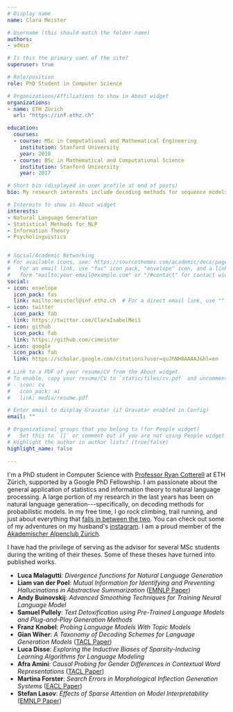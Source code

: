 ```yaml
---
# Display name
name: Clara Meister

# Username (this should match the folder name)
authors:
- admin

# Is this the primary user of the site?
superuser: true

# Role/position
role: PhD Student in Computer Science

# Organizations/Affiliations to show in About widget
organizations:
- name: ETH Zürich
  url: "https://inf.ethz.ch"

education:
  courses:
  - course: MSc in Computational and Mathematical Engineering
    institution: Stanford University
    year: 2018
  - course: BSc in Mathematical and Computational Science
    institution: Stanford University
    year: 2017

# Short bio (displayed in user profile at end of posts)
bio: My research interests include decoding methods for sequence models and the general applications of information theory and statistics to NLP

# Interests to show in About widget
interests:
- Natural Language Generation
- Statistical Methods for NLP
- Information Theory 
- Psycholinguistics


# Social/Academic Networking
# For available icons, see: https://sourcethemes.com/academic/docs/page-builder/#icons
#   For an email link, use "fas" icon pack, "envelope" icon, and a link in the
#   form "mailto:your-email@example.com" or "/#contact" for contact widget.
social:
- icon: envelope
  icon_pack: fas
  link: mailto:meistecl@inf.ethz.ch  # For a direct email link, use "".
- icon: twitter
  icon_pack: fab
  link: https://twitter.com/ClaraIsabelMei1
- icon: github
  icon_pack: fab
  link: https://github.com/cimeister
- icon: google
  icon_pack: fab
  link: https://scholar.google.com/citations?user=quJhNH8AAAAJ&hl=en
  
# Link to a PDF of your resume/CV from the About widget.
# To enable, copy your resume/CV to `static/files/cv.pdf` and uncomment the lines below.
# - icon: cv
#   icon_pack: ai
#   link: media/resume.pdf

# Enter email to display Gravatar (if Gravatar enabled in Config)
email: ""

# Organizational groups that you belong to (for People widget)
#   Set this to `[]` or comment out if you are not using People widget.
# Highlight the author in author lists? (true/false)
highlight_name: false

---
```

I'm a PhD student in Computer Science with [Professor Ryan Cotterell](https://rycolab.io/authors/ryan/) at ETH Zürich, supported by a Google PhD Fellowship. I am passionate about the general application of statistics and information theory to natural language processing. A large portion of my research in the last years has been on natural language generation---specifically, on decoding methods for probabilistic models. In my free time, I go rock climbing, trail running, and just about everything that [falls in between the two](https://www.pinterest.com/pin/254171972697256670/). You can check out some of my adventures on my husband's [instagram](https://www.instagram.com/timaiken/). I am a proud member of the [Akademischer Alpenclub Zürich](https://aacz.ethz.ch/). 

I have had the privilege of serving as the advisor for several MSc students during the writing of their theses. Some of these theses have turned into published works.

* **Luca Malagutti**: *Divergence functions for Natural Language Generation*
* **Liam van der Poel**: *Mutual Information for Identifying and Preventing Hallucinations in Abstractive Summarization* ([EMNLP Paper](https://aclanthology.org/2022.emnlp-main.399/))
* **Andy Buinovskij**: *Advanced Smoothing Techniques for Training Neural Language Model*
* **Samuel Pullely**: *Text Detoxification using Pre-Trained Language Models and Plug-and-Play Generation Methods*
* **Franz Knobel**: *Probing Language Models With Topic Models*
* **Gian Wiher**: *A Taxonomy of Decoding Schemes for Language Generation Models* ([TACL Paper](https://direct.mit.edu/tacl/article/doi/10.1162/tacl_a_00502/113024/On-Decoding-Strategies-for-Neural-Text-Generators))
* **Luca Disse**: *Exploring the Inductive Biases of Sparsity-Inducing Learning Algorithms for Language Modeling*
* **Afra Amini**: *Causal Probing for Gender Differences in Contextual Word Representations* ([TACL Paper](https://arxiv.org/abs/2205.07043))
* **Martina Forster**: *Search Errors in Morphological Inflection Generation Systems* ([EACL Paper](https://aclanthology.org/2021.eacl-main.118/))
* **Stefan Lasov**: *Effects of Sparse Attention on Model Interpretability* ([EMNLP Paper](https://aclanthology.org/2021.acl-short.17.pdf))
